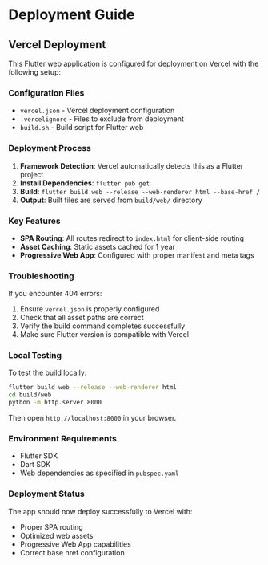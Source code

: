 # Deployment Guide

## Vercel Deployment

This Flutter web application is configured for deployment on Vercel with the following setup:

### Configuration Files

- `vercel.json` - Vercel deployment configuration
- `.vercelignore` - Files to exclude from deployment
- `build.sh` - Build script for Flutter web

### Deployment Process

1. **Framework Detection**: Vercel automatically detects this as a Flutter project
2. **Install Dependencies**: `flutter pub get`
3. **Build**: `flutter build web --release --web-renderer html --base-href /`
4. **Output**: Built files are served from `build/web/` directory

### Key Features

- **SPA Routing**: All routes redirect to `index.html` for client-side routing
- **Asset Caching**: Static assets cached for 1 year
- **Progressive Web App**: Configured with proper manifest and meta tags

### Troubleshooting

If you encounter 404 errors:

1. Ensure `vercel.json` is properly configured
2. Check that all asset paths are correct
3. Verify the build command completes successfully
4. Make sure Flutter version is compatible with Vercel

### Local Testing

To test the build locally:

```bash
flutter build web --release --web-renderer html
cd build/web
python -m http.server 8000
```

Then open `http://localhost:8000` in your browser.

### Environment Requirements

- Flutter SDK
- Dart SDK
- Web dependencies as specified in `pubspec.yaml`

### Deployment Status

The app should now deploy successfully to Vercel with:
- Proper SPA routing
- Optimized web assets
- Progressive Web App capabilities
- Correct base href configuration